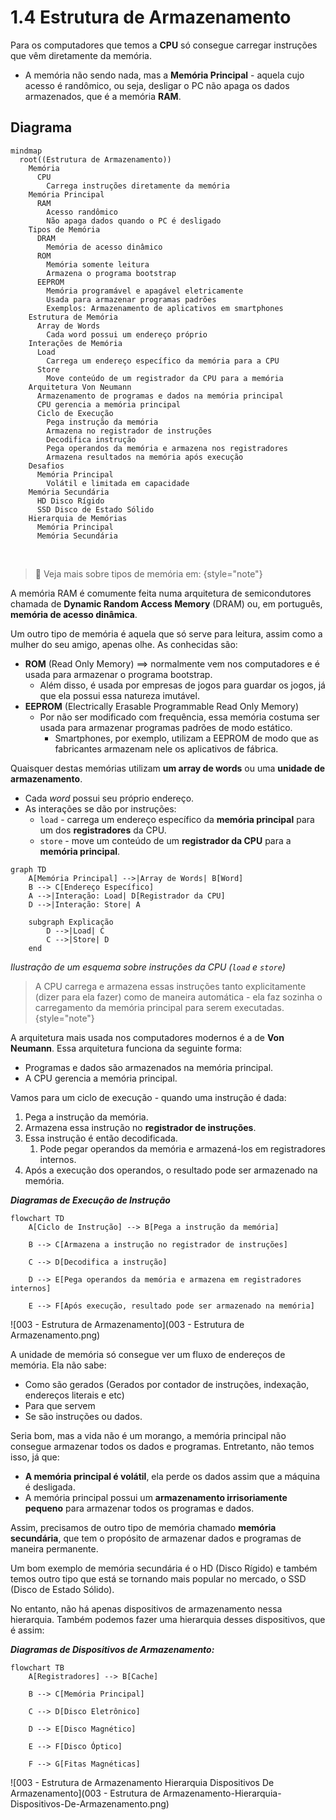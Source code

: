 # 1.4 Estrutura de Armazenamento

Para os computadores que temos a **CPU** só consegue carregar instruções que vêm diretamente da memória.
- A memória não sendo nada, mas a **Memória Principal** - aquela cujo acesso é randômico, ou seja, desligar o PC não apaga os dados armazenados, que é a memória **RAM**.


## Diagrama

```mermaid
mindmap
  root((Estrutura de Armazenamento))
    Memória
      CPU
        Carrega instruções diretamente da memória
    Memória Principal
      RAM
        Acesso randômico
        Não apaga dados quando o PC é desligado
    Tipos de Memória
      DRAM
        Memória de acesso dinâmico
      ROM
        Memória somente leitura
        Armazena o programa bootstrap
      EEPROM
        Memória programável e apagável eletricamente
        Usada para armazenar programas padrões
        Exemplos: Armazenamento de aplicativos em smartphones
    Estrutura de Memória
      Array de Words
        Cada word possui um endereço próprio
    Interações de Memória
      Load
        Carrega um endereço específico da memória para a CPU
      Store
        Move conteúdo de um registrador da CPU para a memória
    Arquitetura Von Neumann
      Armazenamento de programas e dados na memória principal
      CPU gerencia a memória principal
      Ciclo de Execução
        Pega instrução da memória
        Armazena no registrador de instruções
        Decodifica instrução
        Pega operandos da memória e armazena nos registradores
        Armazena resultados na memória após execução
    Desafios
      Memória Principal
        Volátil e limitada em capacidade
    Memória Secundária
      HD Disco Rígido
      SSD Disco de Estado Sólido
    Hierarquia de Memórias
      Memória Principal
      Memória Secundária
```

<br>

> 🔗 Veja mais sobre tipos de memória em:
{style="note"}

A memória RAM é comumente feita numa arquitetura de semicondutores chamada de **Dynamic Random Access Memory** (DRAM) ou, em português, **memória de acesso dinâmica**.

Um outro tipo de memória é aquela que só serve para leitura, assim como a mulher do seu amigo, apenas olhe. As conhecidas são:
- **ROM** (Read Only Memory) ==> normalmente vem nos computadores e é usada para armazenar o programa bootstrap.
	- Além disso, é usada por empresas de jogos para guardar os jogos, já que ela possui essa natureza imutável.
- **EEPROM** (Electrically Erasable Programmable Read Only Memory)
	- Por não ser modificado com frequência, essa memória costuma ser usada para armazenar programas padrões de modo estático.
		- Smartphones, por exemplo, utilizam a EEPROM de modo que as fabricantes armazenam nele os aplicativos de fábrica.

Quaisquer destas memórias utilizam **um array de words** ou uma **unidade de armazenamento**.
- Cada *word* possui seu próprio endereço.
- As interações se dão por instruções:
	- `load`  - carrega um endereço específico da **memória principal** para um dos **registradores** da CPU.
	- `store` - move um conteúdo de um **registrador da CPU** para a **memória principal**.

```mermaid
graph TD
    A[Memória Principal] -->|Array de Words| B[Word]
    B --> C[Endereço Específico]
    A -->|Interação: Load| D[Registrador da CPU]
    D -->|Interação: Store| A

    subgraph Explicação
        D -->|Load| C
        C -->|Store| D
    end
```
*Ilustração de um esquema sobre instruções da CPU (`load` e  `store`)*

> A CPU carrega e armazena essas instruções tanto explicitamente (dizer para ela fazer) como de maneira automática - ela faz sozinha o carregamento da memória principal para serem executadas.
> {style="note"}

A arquitetura mais usada nos computadores modernos é a de **Von Neumann**. Essa arquitetura funciona da seguinte forma:
- Programas e dados são armazenados na memória principal.
- A CPU gerencia a memória principal.

Vamos para um ciclo de execução - quando uma instrução é dada:
1. Pega a instrução da memória.
2. Armazena essa instrução no **registrador de instruções**.
3. Essa instrução é então decodificada.
	1. Pode pegar operandos da memória e armazená-los em registradores internos.
4. Após a execução dos operandos, o resultado pode ser armazenado na memória.

***Diagramas de Execução de Instrução***
```mermaid
flowchart TD	
	A[Ciclo de Instrução] --> B[Pega a instrução da memória]
	
	B --> C[Armazena a instrução no registrador de instruções]
	
	C --> D[Decodifica a instrução]
	
	D --> E[Pega operandos da memória e armazena em registradores internos]
	
	E --> F[Após execução, resultado pode ser armazenado na memória]
```


![003 - Estrutura de Armazenamento](003 - Estrutura de Armazenamento.png)


<note>

A unidade de memória só consegue ver um fluxo de endereços de memória. Ela não sabe:
- Como são gerados (Gerados por contador de instruções, indexação, endereços literais e etc)
- Para que servem
- Se são instruções ou dados. 

</note>

Seria bom, mas a vida não é um morango, a memória principal não consegue armazenar todos os dados e programas. Entretanto, não temos isso, já que:
- **A memória principal é volátil**, ela perde os dados assim que a máquina é desligada.
- A memória principal possui um **armazenamento irrisoriamente pequeno** para armazenar todos os programas e dados.

Assim, precisamos de outro tipo de memória chamado **memória secundária**, que tem o propósito de armazenar dados e programas de maneira permanente.

Um bom exemplo de memória secundária é o HD (Disco Rígido) e também temos outro tipo que está se tornando mais popular no mercado, o SSD (Disco de Estado Sólido).

No entanto, não há apenas dispositivos de armazenamento nessa hierarquia. Também podemos fazer uma hierarquia desses dispositivos, que é assim:

***Diagramas de Dispositivos de Armazenamento:***
```mermaid
flowchart TB
	A[Registradores] --> B[Cache]
	
	B --> C[Memória Principal]
	
	C --> D[Disco Eletrônico]
	
	D --> E[Disco Magnético]
	
	E --> F[Disco Óptico]
	
	F --> G[Fitas Magnéticas]
```

![003 - Estrutura de Armazenamento Hierarquia Dispositivos De Armazenamento](003 - Estrutura de Armazenamento-Hierarquia-Dispositivos-De-Armazenamento.png)
